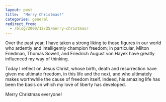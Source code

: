 ```yaml
---
layout: post
title:  "Merry Christmas!"
categories: general
redirect_from:
  - /blog/2009/12/25/merry-christmas/
---
```


Over the past year, I have taken a strong liking to those figures in our world who ardently and intelligently champion freedom; in particular, Milton Friedman, Thomas Sowell, and Friedrich August von Hayek have greatly influenced my way of thinking.

Today I reflect on Jesus Christ, whose birth, death and resurrection have given me ultimate freedom, in this life and the next, and who ultimately makes worthwhile the cause of freedom itself. Indeed, his amazing life has been the basis on which my love of liberty has developed.

Merry Christmas everyone!

<!-- more -->
